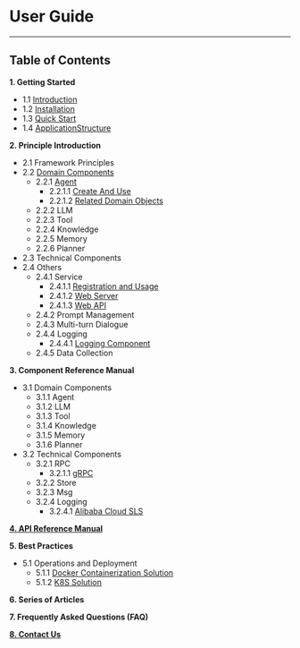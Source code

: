 # User Guide
************************************************
## Table of Contents

**1. Getting Started**
* 1.1 [Introduction](1_1_Introduction.md)
* 1.2 [Installation](1_2_Installation.md)
* 1.3 [Quick Start](1_3_Quick_Start.md)
* 1.4 [ApplicationStructure](1_4_Application_Engineering_Structure_Explanation.md)

**2. Principle Introduction**

* 2.1 Framework Principles
* 2.2 [Domain Components](2_2_Domain_Component_Principles.md)
  * 2.2.1 [Agent](2_2_1_Agent.md)
    * 2.2.1.1 [Create And Use](2_2_1_Agent_Create_And_Use.md)
    * 2.2.1.2 [Related Domain Objects](2_2_1_Agents_Related_Domain_Objects.md)
  * 2.2.2 LLM
  * 2.2.3 Tool
  * 2.2.4 Knowledge
  * 2.2.5 Memory
  * 2.2.6 Planner
* 2.3 Technical Components
* 2.4 Others
  * 2.4.1 Service
    * 2.4.1.1 [Registration and Usage](2_4_1_Service_Registration_and_Usage.md)
    * 2.4.1.2 [Web Server](2_4_1_Web_Server.md)
    * 2.4.1.3 [Web API](2_4_1_Web_Api.md)
  * 2.4.2 Prompt Management
  * 2.4.3 Multi-turn Dialogue
  * 2.4.4 Logging
    * 2.4.4.1 [Logging Component](2_6_Logging_Utils.md)
  * 2.4.5 Data Collection

**3. Component Reference Manual**
* 3.1 Domain Components
  * 3.1.1 Agent
  * 3.1.2 LLM
  * 3.1.3 Tool
  * 3.1.4 Knowledge
  * 3.1.5 Memory
  * 3.1.6 Planner
* 3.2 Technical Components
  * 3.2.1 RPC
    * 3.2.1.1 [gRPC](3_2_1_gRPC.md)
  * 3.2.2 Store
  * 3.2.3 Msg
  * 3.2.4 Logging
    * 3.2.4.1 [Alibaba Cloud SLS](3_2_4_Alibaba_Cloud_SLS.md)

**[4. API Reference Manual](4_1_API_Reference.md)**

**5. Best Practices**
* 5.1 Operations and Deployment
  * 5.1.1 [Docker Containerization Solution](5_1_1_Docker_Container_Deployment.md)
  * 5.1.2 [K8S Solution](5_1_2_K8S_Deployment.md)

**6. Series of Articles**

**7. Frequently Asked Questions (FAQ)**

**[8. Contact Us](6_1_Contact_Us.md)**
